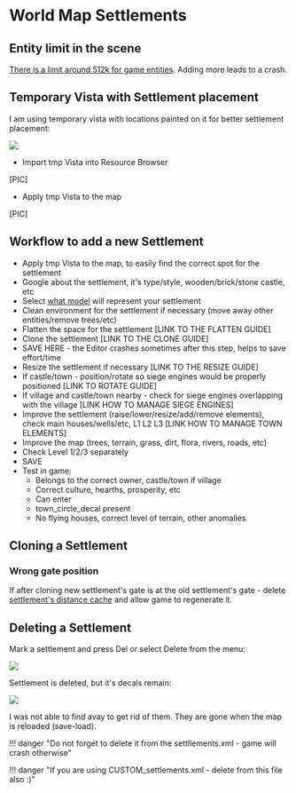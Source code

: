 # World Map Settlements


## Entity limit in the scene

[There is a limit around 512k for game entities](https://forums.taleworlds.com/index.php?threads/is-there-a-game_entity-limit-for-scenes.455430/). Adding more leads to a crash.


## Temporary Vista with Settlement placement

I am using temporary vista with locations painted on it for better settlement placement:

![](https://imgur.com/7Nc7oZ9.png)

- Import tmp Vista into Resource Browser

[PIC]

- Apply tmp Vista to the map

[PIC]

## Workflow to add a new Settlement

- Apply tmp Vista to the map, to easily find the correct spot for the settlement
- Google about the settlement, it's type/style, wooden/brick/stone castle, etc
- Select [what model](modding/settlements.xml) will represent your settlement
- Clean environment for the settlement if necessary (move away other entities/remove trees/etc)
- Flatten the space for the settlement [LINK TO THE FLATTEN GUIDE]
- Clone the settlement [LINK TO THE CLONE GUIDE]
- SAVE HERE - the Editor crashes sometimes after this step, helps to save effort/time
- Resize the settlement if necessary [LINK TO THE RESIZE GUIDE]
- If castle/town - position/rotate so siege engines would be properly positioned [LINK TO ROTATE GUIDE]
- If village and castle/town nearby - check for siege engines overlapping with the village [LINK HOW TO MANAGE SIEGE ENGINES]
- Improve the settlement (raise/lower/resize/add/remove elements), check main houses/wells/etc, L1 L2 L3 [LINK HOW TO MANAGE TOWN ELEMENTS]
- Improve the map (trees, terrain, grass, dirt, flora, rivers, roads, etc)
- Check Level 1/2/3 separately
- SAVE
- Test in game:
    * Belongs to the correct owner, castle/town if village
    * Correct culture, hearths, prosperity, etc
    * Can enter
    * town_circle_decal present
    * No flying houses, correct level of terrain, other anomalies


## Cloning a Settlement

### Wrong gate position

If after cloning new settlement's gate is at the old settlement's gate - delete [settlement's distance cache](/modding/settlements/#settlements-distance-cache) and allow game to regenerate it.

## Deleting a Settlement

Mark a settlement and press Del or select Delete from the menu:

![](https://imgur.com/5DzYkaU.png)

Settlement is deleted, but it's decals remain:

![](https://imgur.com/HHj7nPV.png)

I was not able to find avay to get rid of them. They are gone when the map is reloaded (save-load).

!!! danger "Do not forget to delete it from the settllements.xml - game will crash otherwise"

!!! danger "If you are using CUSTOM_settlements.xml - delete from this file also :)"